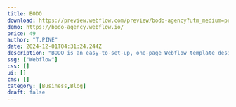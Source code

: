 ```yaml
---
title: BODO
download: https://preview.webflow.com/preview/bodo-agency?utm_medium=preview_link&utm_source=designer&utm_content=bodo-agency&preview=157d7999faf6613e773f4fbac4e27b7a&workflow=preview
demo: https://bodo-agency.webflow.io/
price: 49
author: "T.PINE"
date: 2024-12-01T04:31:24.244Z
description: "BODO is an easy-to-set-up, one-page Webflow template designed for consulting agencies, freelancers, and professionals to effectively showcase their services, experience, and projects."
ssg: ["Webflow"]
css: []
ui: []
cms: []
category: [Business,Blog]
draft: false
---
```

